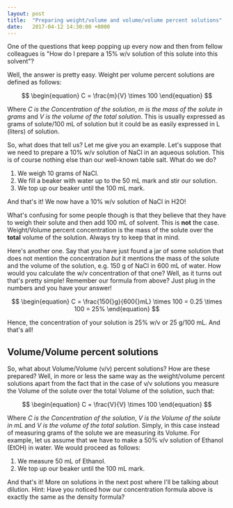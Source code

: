 ```yaml
---
layout: post
title:  "Preparing weight/volume and volume/volume percent solutions"
date:   2017-04-12 14:30:00 +0000
---
```


One of the questions that keep popping up every now and then from fellow colleagues is "How do I prepare a 15% w/v solution of this solute into this solvent"?

Well, the answer is pretty easy. Weight per volume percent solutions are defined as follows:

$$
\begin{equation}
C = \frac{m}{V} \times 100
\end{equation}
$$

Where *C is the Concentration of the solution*, *m is the mass of the solute in grams* and *V is the volume of the total solution*. This is usually expressed as grams of solute/100 mL of solution but it could be as easily expressed in L (liters) of solution.

<!--more-->

So, what does that tell us? Let me give you an example. Let's suppose that we need to prepare a 10% w/v solution of NaCl in an aqueous solution. This is of course nothing else than our well-known table salt. What do we do?

1. We weigh 10 grams of NaCl.
2. We fill a beaker with water up to the 50 mL mark and stir our solution.
3. We top up our beaker until the 100 mL mark.

And that's it! We now have a 10% w/v solution of NaCl in H2O!

What's confusing for some people though is that they believe that they have to weigh their solute and then add 100 mL of solvent. This is **not** the case. Weight/Volume percent concentration is the mass of the solute over the **total** volume of the solution. Always try to keep that in mind.

Here's another one. Say that you have just found a jar of some solution that does not mention the concentration *but* it mentions the mass of the solute and the volume of the solution, e.g. 150 g of NaCl in 600 mL of water. How would you calculate the w/v concentration of that one? Well, as it turns out that's pretty simple! Remember our formula from above? Just plug in the numbers and you have your answer!

$$
\begin{equation}
C = \frac{150{}g}{600{}mL} \times 100 = 0.25 \times 100 = 25%
\end{equation}
$$

Hence, the concentration of your solution is 25% w/v or 25 g/100 mL. And that's all!

## Volume/Volume percent solutions

So, what about Volume/Volume (v/v) percent solutions? How are these prepared? Well, in more or less the same way as the weight/volume percent solutions apart from the fact that in the case of v/v solutions you measure the Volume of the solute over the total Volume of the solution, such that:

$$
\begin{equation}
C = \frac{V}{V} \times 100
\end{equation}
$$

Where *C is the Concentration of the solution*, *V is the Volume of the solute in mL* and *V is the volume of the total solution*. Simply, in this case instead of measuring grams of the solute we are measuring its Volume. For example, let us assume that we have to make a 50% v/v solution of Ethanol (EtOH) in water. We would proceed as follows:

1. We measure 50 mL of Ethanol.
2. We top up our beaker until the 100 mL mark.

And that's it! More on solutions in the next post where I'll be talking about dilution. Hint: Have you noticed how our concentration formula above is exactly the same as the density formula? 
